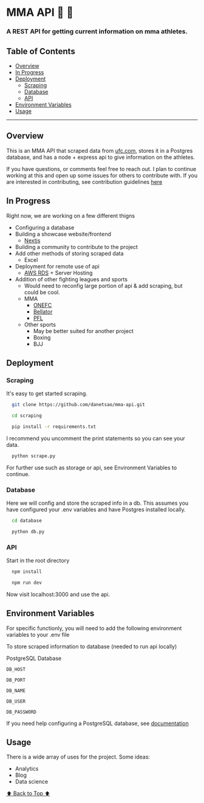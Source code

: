 
# MMA API :martial_arts_uniform: :boxing_glove:

### A REST API for getting current information on mma athletes.

## Table of Contents
- [Overview](#overview)
- [In Progress](#in-progress)
- [Deployment](#deployment)
    - [Scraping](#scraping)
    - [Database](#database)
    - [API](#api)
- [Environment Variables](#environment-variables)
- [Usage](#usage)

---

## Overview

This is an MMA API that scraped data from [ufc.com](https://www.ufc.com/rankings), stores it in a Postgres database, and has a node + express api to give information on the athletes. 

If you have questions, or comments feel free to reach out. I plan to continue working at this and open up some issues for others to contribute with. If you are interested in contributing, see contribution guidelines [here](https://github.com/danetsao/mma-api/blob/main/CONTRIBUTING.md)

## In Progress
Right now, we are working on a few different thigns
- Configuring a database
- Building a showcase website/frontend
    - [Nextjs](https://nextjs.org/)
- Building a community to contribute to the project
- Add other methods of storing scraped data
    - Excel
- Deployment for remote use of api
    - [AWS RDS](https://aws.amazon.com/rds/) + Server Hosting
- Addition of other fighting leagues and sports
    - Would need to reconfig large portion of api & add scraping, but could be cool.
    - MMA
        - [ONEFC](https://www.onefc.com/)
        - [Bellator](https://www.bellator.com/)
        - [PFL](https://www.pflmma.com/)
    - Other sports
        - May be better suited for another project
        - Boxing
        - BJJ

## Deployment

### Scraping

It's easy to get started scraping.

```bash
  git clone https://github.com/danetsao/mma-api.git
```
```bash
  cd scraping
```
```bash
  pip install -r requirements.txt
```
I recommend you uncomment the print statements so you can see your data.
```bash
  python scrape.py
```
For further use such as storage or api, see Environment Variables to continue.

### Database

Here we will config and store the scraped info in a db.
This assumes you have configured your .env variables and have Postgres installed locally.

```bash
  cd database
```
```bash
  python db.py
```

### API

Start in the root directory

```bash
  npm install
```
```bash
  npm run dev
```
Now visit localhost:3000 and use the api.
## Environment Variables

For specific functionly, you will need to add the following environment variables to your .env file

To store scraped information to database (needed to run api locally)

PostgreSQL Database

`DB_HOST`

`DB_PORT`

`DB_NAME`

`DB_USER`

`DB_PASSWORD`

If you need help configuring a PostgreSQL database, see [documentation](https://www.postgresql.org/docs/)

## Usage
There is a wide array of uses for the project. Some ideas:

- Analytics
- Blog
- Data science 

[⬆️ Back to Top ⬆️](#table-of-contents)